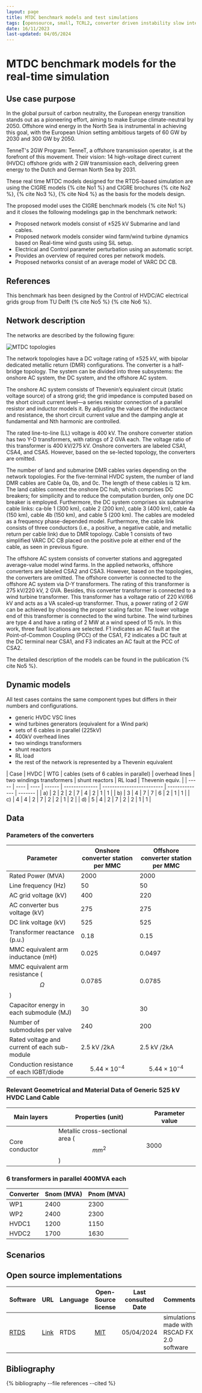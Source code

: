 ```yaml
---
layout: page
title: MTDC benchmark models and test simulations
tags: [opensource, small, TCRL2, converter driven instability slow interaction, HVDC, WTG, grid forming, grid following, RSCAD, MMC, Generic]
date: 16/11/2023
last-updated: 04/05/2024
---
```


# MTDC benchmark models for the real-time simulation

## Use case purpose

In the global pursuit of carbon neutrality, the European energy transition stands out as a pioneering effort, aiming to make Europe climate-neutral by 2050. Offshore wind energy in the North Sea is instrumental in achieving this goal, with the European Union setting ambitious targets of 60 GW by 2030 and 300 GW by 2050.

TenneT's 2GW Program: TenneT, a offshore transmission operator, is at the forefront of this movement. Their vision: 14 high-voltage direct current (HVDC) offshore grids with 2 GW transmission each, delivering green energy to the Dutch and German North Sea by 2031.

These real time MTDC models designed for the RTDS-based simulation are using the CIGRE models {% cite No1 %} and CIGRE brochures {% cite No2 %}, {% cite No3 %}, {% cite No4 %} as the basis for the models design.

The proposed model uses the CIGRE benchmark models {% cite No1 %} and it closes the following modelings gap in the benchmark network:

- Proposed network models consist of ±525 kV Submarine and land cables.
- Proposed network models consider wind farm/wind turbine dynamics based on Real-time wind gusts using SiL setup.
- Electrical and Control parameter perturbation using an automatic script.
- Provides an overview of required cores per network models.
- Proposed networks consist of an average model of VARC DC CB.

<!-- could you explain a bit more what this test aim to prove? can you explain a bit more the phenomena that those case show? -->

## References

This benchmark has been designed by the Control of HVDC/AC electrical grids group from TU Delft
{% cite No5 %} {% cite No6 %}.

## Network ​description

The networks are described by the following figure:

<img src="{{ '/pages/testCases/MTDC_RTDS_tests/MTDC_network.png' | relative_url }}"
     alt="MTDC topologies"
     style="float: center; margin-right: 10px;" />

<!-- the quality of the picture is not that good. if you have an higher resolution it would be great. -->

The network topologies have a DC voltage rating of ±525 kV, with bipolar dedicated metallic return (DMR) configurations. The converter is a half-bridge topology. The system can be divided into three subsystems: the onshore AC system, the DC system, and the offshore AC system.

The onshore AC system consists of Thevenin’s equivalent circuit (static voltage source) of a strong grid; the grid impedance is computed based on the short circuit current level—a series resistor connection of a parallel resistor and inductor models it. By adjusting the values of the inductance and resistance, the short circuit current value and the damping angle at fundamental and Nth harmonic are controlled.

The rated line-to-line (LL) voltage is 400 kV. The onshore converter station has two Y-D transformers, with ratings of 2 GVA each. The voltage ratio of this transformer is 400 kV/275 kV. Onshore converters are labeled CSA1, CSA4, and CSA5. However, based on the se-lected topology, the converters are omitted.

The number of land and submarine DMR cables varies depending on the network topologies. For the five-terminal HVDC system, the number of land DMR cables are Cable 0a, 0b, and 0c. The length of these cables is 12 km. The land cables connect the onshore DC hub, which comprises DC breakers; for simplicity and to reduce the computation burden, only one DC breaker is employed. Furthermore, the DC system comprises six submarine cable links: ca-ble 1 (300 km), cable 2 (200 km), cable 3 (400 km), cable 4a (150 km), cable 4b (150 km), and cable 5 (200 km). The cables are modeled as a frequency phase-depended model. Furthermore, the cable link consists of three conductors (i.e., a positive, a negative cable, and metallic return per cable link) due to DMR topology. Cable 1 consists of two simplified VARC DC CB placed on the positive pole at either end of the cable, as seen in previous figure.

The offshore AC system consists of converter stations and aggregated average-value model wind farms. In the applied networks, offshore converters are labeled CSA2 and CSA3. However, based on the topologies, the converters are omitted. The offshore converter is connected to the offshore AC system via D-Y transformers. The rating of this transformer is 275 kV/220 kV, 2 GVA. Besides, this converter transformer is connected to a wind turbine transformer. This transformer has a voltage ratio of 220 kV/66 kV and acts as a VA scaled-up transformer. Thus, a power rating of 2 GW can be achieved by choosing the proper scaling factor. The lower voltage end of this transformer is connected to the wind turbine. The wind turbines are type 4 and have a rating of 2 MW at a wind speed of 15 m/s. In this work, three fault locations are selected. F1 indicates an AC fault at the Point-of-Common Coupling (PCC) of the CSA1, F2 indicates a DC fault at the DC terminal near CSA1, and F3 indicates an AC fault at the PCC of CSA2.

The detailed description of the models can be found in the publication {% cite No5 %}.

<!-- what is the reason behind the choice of those cases? show the evolution of converter driven instability with increasing number of HVDC, or impact on RMS limitations?   -->

## Dynamic models​

All test cases contains the same component types but differs in their numbers and configurations.

- generic HVDC VSC lines
- wind turbines generators (equivalent for a Wind park)
- sets of 6 cables in parallel (225kV)
- 400kV overhead lines
- two windings transformers
- shunt reactors
- RL load
- the rest of the network is represented by a Thevenin equivalent
<!-- links will be added later on when the models will be part of colib. -->

| Case  | HVDC | WTG  | cables (sets of 6 cables in parallel) | overhead lines | two windings transformers | shunt reactors | RL load | Thevenin equiv. |
| ----- | ---- | ---- | ------ | -------------- | ------------------------- | -------------- | ------- |
| a)    | 2    |  2   | 2 | 7 | 4 | 2 | 1 | 1 |
| b)    | 3    |  4   | 7 | 7 | 6 | 2 | 1 | 1 |
| c)    | 4    |  4   | 2 | 7 | 2 | 2 | 1 | 2 |
| d)    | 5    |  4   | 2 | 7 | 2 | 2 | 1 | 1 |

<!-- i have tried to make the table but there surely are some mistakes.  -->

## Data

### Parameters of the converters <!-- HVDC ones or WTG?  -->

| Parameter   | Onshore converter station per MMC |  Offshore converter station per MMC  |
| ----------- | --------------- | --------------- |
| Rated Power (MVA)     | 2000      |    2000   |  
| Line frequency (Hz)   | 50        |    50     |
| AC grid voltage (kV)  | 400       |    220    |
| AC converter bus voltage (kV)     | 275             |    275   |
| DC link voltage (kV)  | 525       |    525    |
| Transformer reactance (p.u.)  | 0.18      |    0.15    |
| MMC equivalent arm inductance (mH)  | 0.025       |    0.0497    |
| MMC equivalent arm resistance ($$\Omega$$)  | 0.0785       |    0.0785   |
| Capacitor energy in each submodule (MJ)  | 30       |    30    |
| Number of submodules per valve  | 240       |    200    |
| Rated voltage and current of each sub-module   | 2.5 kV /2kA       |    2.5 kV /2kA    |
| Conduction resistance of each IGBT/diode   | $$5.44 \times 10^{-4}$$ |    $$5.44 \times 10^{-4}$$    |

<!-- which unit for the conduction resistance? -->

### Relevant Geometrical and Material Data of Generic 525 kV HVDC Land Cable

| Main layers | Properties (unit) |  Parameter value    |
| ----------- | --------------- | --------- |
| Core conductor        | Metallic cross-sectional area ( $$mm ^2$$)    |    3000      |

<!-- you just need one parameter for the cable model?  -->

### 6 transformers in parallel 400MVA each

| Converter   | Snom (MVA) |  Pnom (MVA)  |
| ----------- | ---------- | ------ |
| WP1         | 2400       |   2300 |
| WP2         | 2400       |   2300 |
| HVDC1       | 1200       |   1150 |
| HVDC2       | 1700       |   1630 |  

<!-- what about the data for the RL load, the shunt reactors, the overhead lines, the thevenin equivalent? if it is easier you can add directly a parameter file like this: [Data](/pages/templates/data.xlsx) -->
<!-- do the cables have all the same parameters in all cases ?  -->

## Scenarios
<!-- i did removed all scenarios, as they were the ones from another test case. in your cases, what is the most relevant scenario that show converter driven instability. From your first figure, you seem to play different three phase fault events, is that right?  -->
<!-- the point of this paragraph is to show some key simulation results.  -->
<!-- any specific simulation parametrization of RSCAD there?  -->

## Open source implementations

| Software      | URL  |  Language | Open-Source license | Last consulted Date | Comments |
| ------------- | ---- | --------  | ------------------- | ------------------- | -------- |
| [RTDS](https://www.rtds.com/)  | [Link](https://github.com/control-protection-grids-tudelft/HVDC-RTDS-models) | RTDS | [MIT](https://github.com/control-protection-grids-tudelft/HVDC-RTDS-models/tree/main?tab=MIT-1-ov-file#readme) | 05/04/2024 | simulations made with RSCAD FX 2.0 software |

## Bibliography

{% bibliography --file references --cited %}